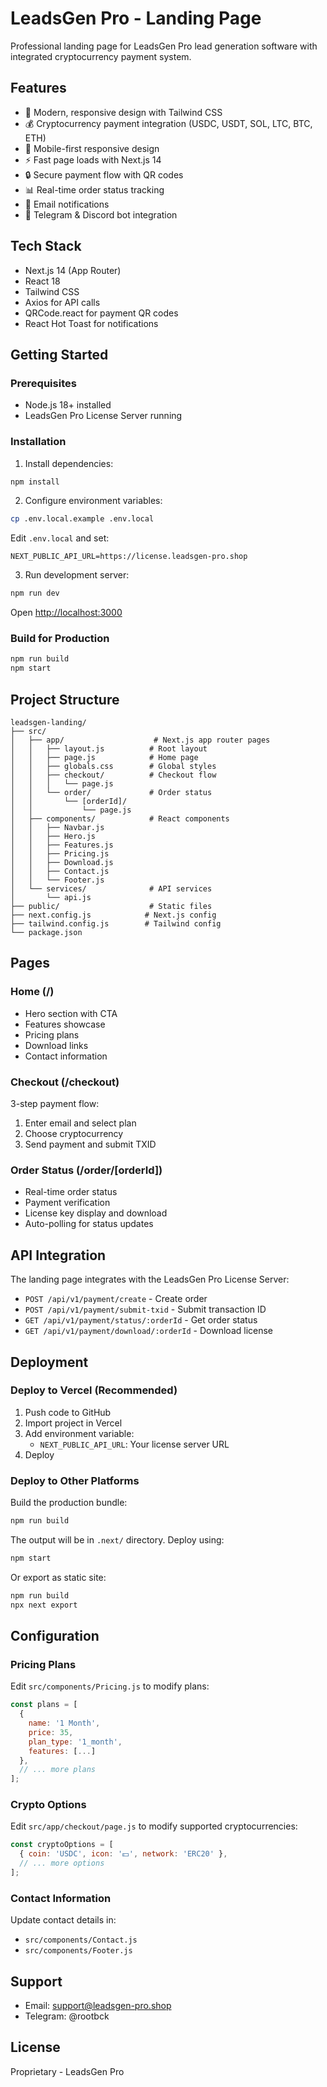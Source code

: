 # LeadsGen Pro - Landing Page

Professional landing page for LeadsGen Pro lead generation software with integrated cryptocurrency payment system.

## Features

- 🎨 Modern, responsive design with Tailwind CSS
- 💰 Cryptocurrency payment integration (USDC, USDT, SOL, LTC, BTC, ETH)
- 📱 Mobile-first responsive design
- ⚡ Fast page loads with Next.js 14
- 🔒 Secure payment flow with QR codes
- 📊 Real-time order status tracking
- 📧 Email notifications
- 🤖 Telegram & Discord bot integration

## Tech Stack

- Next.js 14 (App Router)
- React 18
- Tailwind CSS
- Axios for API calls
- QRCode.react for payment QR codes
- React Hot Toast for notifications

## Getting Started

### Prerequisites

- Node.js 18+ installed
- LeadsGen Pro License Server running

### Installation

1. Install dependencies:
```bash
npm install
```

2. Configure environment variables:
```bash
cp .env.local.example .env.local
```

Edit `.env.local` and set:
```
NEXT_PUBLIC_API_URL=https://license.leadsgen-pro.shop
```

3. Run development server:
```bash
npm run dev
```

Open [http://localhost:3000](http://localhost:3000)

### Build for Production

```bash
npm run build
npm start
```

## Project Structure

```
leadsgen-landing/
├── src/
│   ├── app/                    # Next.js app router pages
│   │   ├── layout.js          # Root layout
│   │   ├── page.js            # Home page
│   │   ├── globals.css        # Global styles
│   │   ├── checkout/          # Checkout flow
│   │   │   └── page.js
│   │   └── order/             # Order status
│   │       └── [orderId]/
│   │           └── page.js
│   ├── components/            # React components
│   │   ├── Navbar.js
│   │   ├── Hero.js
│   │   ├── Features.js
│   │   ├── Pricing.js
│   │   ├── Download.js
│   │   ├── Contact.js
│   │   └── Footer.js
│   └── services/              # API services
│       └── api.js
├── public/                    # Static files
├── next.config.js            # Next.js config
├── tailwind.config.js        # Tailwind config
└── package.json
```

## Pages

### Home (/)
- Hero section with CTA
- Features showcase
- Pricing plans
- Download links
- Contact information

### Checkout (/checkout)
3-step payment flow:
1. Enter email and select plan
2. Choose cryptocurrency
3. Send payment and submit TXID

### Order Status (/order/[orderId])
- Real-time order status
- Payment verification
- License key display and download
- Auto-polling for status updates

## API Integration

The landing page integrates with the LeadsGen Pro License Server:

- `POST /api/v1/payment/create` - Create order
- `POST /api/v1/payment/submit-txid` - Submit transaction ID
- `GET /api/v1/payment/status/:orderId` - Get order status
- `GET /api/v1/payment/download/:orderId` - Download license

## Deployment

### Deploy to Vercel (Recommended)

1. Push code to GitHub
2. Import project in Vercel
3. Add environment variable:
   - `NEXT_PUBLIC_API_URL`: Your license server URL
4. Deploy

### Deploy to Other Platforms

Build the production bundle:
```bash
npm run build
```

The output will be in `.next/` directory. Deploy using:
```bash
npm start
```

Or export as static site:
```bash
npm run build
npx next export
```

## Configuration

### Pricing Plans

Edit `src/components/Pricing.js` to modify plans:

```javascript
const plans = [
  {
    name: '1 Month',
    price: 35,
    plan_type: '1_month',
    features: [...]
  },
  // ... more plans
];
```

### Crypto Options

Edit `src/app/checkout/page.js` to modify supported cryptocurrencies:

```javascript
const cryptoOptions = [
  { coin: 'USDC', icon: '💵', network: 'ERC20' },
  // ... more options
];
```

### Contact Information

Update contact details in:
- `src/components/Contact.js`
- `src/components/Footer.js`

## Support

- Email: support@leadsgen-pro.shop
- Telegram: @rootbck

## License

Proprietary - LeadsGen Pro
